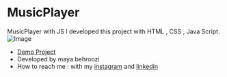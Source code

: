 # MusicPlayer
MusicPlayer with JS
I developed this project with HTML , CSS , Java Script.
![Image](https://github.com/user-attachments/assets/b53d1ebf-f927-4173-9443-8930e0cc6dd9)


- [Demo Project](https://mayabehroozi.github.io/MusicPlayer/) 
- Developed by maya behroozi
- How to reach me : with my [instagram](https://www.instagram.com/maya_behroozi) and 
[linkedin](https://www.linkedin.com/in/maya-behroozi-5b27a425b/) 


